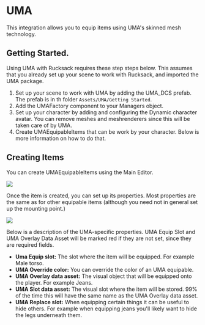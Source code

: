 # UMA
This integration allows you to equip items using UMA's skinned mesh technology.

## Getting Started.

Using UMA with Rucksack requires these step steps below. This assumes that you already set up your scene to work with Rucksack, and imported the UMA package. 

1. Set up your scene to work with UMA by adding the UMA_DCS prefab. The prefab is in th folder `Assets/UMA/Getting Started`.
2. Add the UMAFactory component to your Managers object.
3. Set up your character by adding and configuring the Dynamic character avatar. You can remove meshes and meshrenderers since this will be taken care of by UMA.
4. Create UMAEquipableItems that can be work by your character. Below is more information on how to do that.

## Creating Items

You can create UMAEquipableItems using the Main Editor.

![](C:\Users\Gamelogic.GAMELOGICHP.000\Documents\Code\DevDog\Docs\Rucksack\docs\Integrations\Assets\UMA_Items.PNG)

Once the item is created, you can set up its properties. Most properties are the same as for other equipable items (although you need not in general set up the mounting point.)

![](C:\Users\Gamelogic.GAMELOGICHP.000\Documents\Code\DevDog\Docs\Rucksack\docs\Integrations\Assets\UMA_EditItem.PNG)

Below is a description of the UMA-specific properties. UMA Equip Slot and UMA Overlay Data Asset will be marked red if they are not set, since they are required fields.   

- **Uma Equip slot:** The slot where the item will be equipped. For example Male torso.
- **UMA Override color:** You can override the color of an UMA equipable.
- **UMA Overlay data asset:** The visual object that will be equipped onto the player. For example Jeans.
- **UMA Slot data asset:**  The visual slot where the item will be stored. 99% of the time this will have the same name as the UMA Overlay data asset.
- **UMA Replace slot:** When equipping certain things it can be useful to hide others. For example when equipping jeans you'll likely want to hide the legs underneath them.